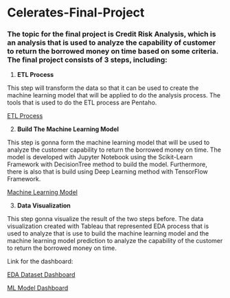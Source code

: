 # Celerates-Final-Project

### The topic for the final project is Credit Risk Analysis, which is an analysis that is used to analyze the capability of customer to return the borrowed money on time based on some criteria. The final project consists of 3 steps, including:

1. **ETL Process**

This step will transform the data so that it can be used to create the machine learning model that will be applied to do the analysis process. The tools that is used to do the ETL process are Pentaho.

[ETL Process](https://github.com/Damed911/Celerates-Final-Project/blob/main/Final%20Project.ktr)

2. **Build The Machine Learning Model**

This step is gonna form the machine learning model that will be used to analyze the customer capability to return the borrowed money on time. The model is developed with Jupyter Notebook using the Scikit-Learn Framework with DecisionTree method to build the model. Furthermore, there is also that is build using Deep Learning method with TensorFlow Framework.

[Machine Learning Model](https://github.com/Damed911/Celerates-Final-Project/blob/main/Proyek_Celerates.ipynb)

3. **Data Visualization**

This step gonna visualize the result of the two steps before. The data visualization created with Tableau that represented EDA process that is used to analyze that is use to build the machine learning model and the machine learning model prediction to analyze the capability of the customer to return the borrowed money on time.

Link for the dashboard:

[EDA Dataset Dashboard](https://public.tableau.com/views/EDADataset_MuhammadDaffaAjiputra/Dashboard1?:language=en-US&:display_count=n&:origin=viz_share_link)

[ML Model Dashboard](https://public.tableau.com/views/MLModelDashboard_MuhammadDaffaAjiputra/Dashboard1?:language=en-US&publish=yes&:display_count=n&:origin=viz_share_link)
